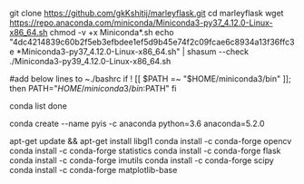 git clone https://github.com/gkKshitij/marleyflask.git
cd marleyflask
wget https://repo.anaconda.com/miniconda/Miniconda3-py37_4.12.0-Linux-x86_64.sh
chmod -v +x Miniconda*.sh
echo "4dc4214839c60b2f5eb3efbdee1ef5d9b45e74f2c09fcae6c8934a13f36ffc3e *Miniconda3-py37_4.12.0-Linux-x86_64.sh" | shasum --check
./Miniconda3-py39_4.12.0-Linux-x86_64.sh

#add below lines to ~./bashrc
if ! [[ $PATH =~ "$HOME/miniconda3/bin" ]]; then
  PATH="$HOME/miniconda3/bin:$PATH"
fi

conda list
done



conda create --name pyis -c anaconda python=3.6 anaconda=5.2.0


apt-get update && apt-get install libgl1
conda install -c conda-forge opencv
conda install -c conda-forge statistics
conda install -c conda-forge flask
conda install -c conda-forge imutils
conda install -c conda-forge scipy
conda install -c conda-forge matplotlib-base

